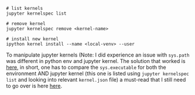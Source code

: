 
```
# list kernels
jupyter kernelspec list

# remove kernel
jupyter kernelspec remove <kernel-name>  

# install new kernel
ipython kernel install --name <local-venv> --user
```

To manipulate jupyter kernels (Note: I did experience an issue with `sys.path` was different in python env and jupyter kernel. The solution that worked is [here](https://stackoverflow.com/questions/34389029/cannot-import-modules-in-jupyter-notebook-wrong-sys-path), in short, one has to compare the `sys.executable` for both the environment AND jupyter kernel (this one is listed using `jupyter kernelspec list` and looking into relevant `kernel.json` file)
a must-read that I still need to go over is here [here](https://stackoverflow.com/questions/897792/where-is-pythons-sys-path-initialized-from).
